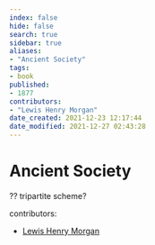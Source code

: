 ```yaml
---
index: false
hide: false
search: true
sidebar: true
aliases:
- "Ancient Society"
tags:
- book
published:
- 1877
contributors:
- "Lewis Henry Morgan"
date_created: 2021-12-23 12:17:44
date_modified: 2021-12-27 02:43:28
---
```


# Ancient Society

?? tripartite scheme?

contributors:

- [Lewis Henry Morgan](Lewis_Henry_Morgan.md)
